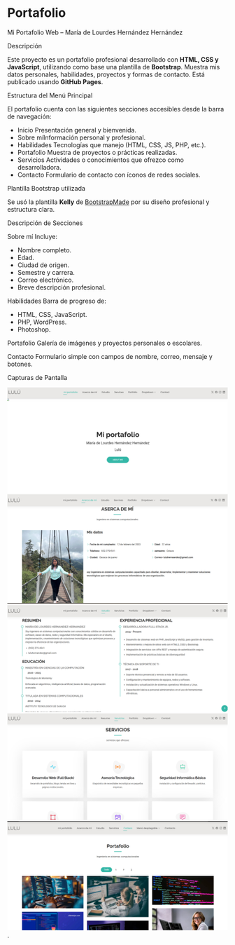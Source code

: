 # Portafolio
 Mi Portafolio Web – María de Lourdes Hernández Hernández

 Descripción

Este proyecto es un portafolio profesional desarrollado con **HTML, CSS y JavaScript**, utilizando como base una plantilla de **Bootstrap**. Muestra mis datos personales, habilidades, proyectos y formas de contacto. Está publicado usando **GitHub Pages**.


 Estructura del Menú Principal

El portafolio cuenta con las siguientes secciones accesibles desde la barra de navegación:

- Inicio Presentación general y bienvenida.
- Sobre míInformación personal y profesional.
- Habilidades Tecnologías que manejo (HTML, CSS, JS, PHP, etc.).
- Portafolio Muestra de proyectos o prácticas realizadas.
- Servicios Actividades o conocimientos que ofrezco como desarrolladora.
- Contacto Formulario de contacto con íconos de redes sociales.

Plantilla Bootstrap utilizada

Se usó la plantilla **Kelly** de [BootstrapMade](https://bootstrapmade.com/kelly-free-bootstrap-cv-resume-html-template/) por su diseño profesional y estructura clara.

 Descripción de Secciones

 Sobre mí
Incluye:
- Nombre completo.
- Edad.
- Ciudad de origen.
- Semestre y carrera.
- Correo electrónico.
- Breve descripción profesional.

 Habilidades
Barra de progreso de:
- HTML, CSS, JavaScript.
- PHP, WordPress.
- Photoshop.

 Portafolio
Galería de imágenes y proyectos personales o escolares.

 Contacto
Formulario simple con campos de nombre, correo, mensaje y botones.



 Capturas de Pantalla

![Captura del Home](https://github.com/lulu123hh/Portafolio/blob/56af90b01f72d7b287609ba0da2650f7c9bc5ea3/captura1.png)
![Captura del Home](https://github.com/lulu123hh/Portafolio/blob/3c7ff3bc04a2db720a62decd534cf863198e4cd3/captura2.png)
![Captura del Home](https://github.com/lulu123hh/Portafolio/blob/466ea4dd1a8defddcbf2ad11a223469df948882d/captura3.png)
![Captura del Home](https://github.com/lulu123hh/Portafolio/blob/7b872e39818f7c1e37fdcfb4c98f90edc4fd51d8/captura4.png)
![Captura del Home](https://github.com/lulu123hh/Portafolio/blob/ace87dd2a9fb743a7a5090993556410cb9f2fd25/captura6.png).

